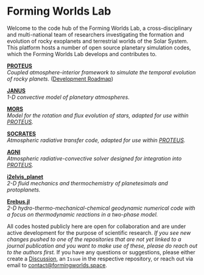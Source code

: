 # Forming Worlds Lab

Welcome to the code hub of the Forming Worlds Lab, a cross-disciplinary and multi-national team of researchers investigating the formation and evolution of rocky exoplanets and terrestrial worlds of the Solar System. This platform hosts a number of open source planetary simulation codes, which the Forming Worlds Lab develops and contributes to.

[**PROTEUS**](https://github.com/FormingWorlds/PROTEUS)  
*Coupled atmosphere-interior framework to simulate the temporal evolution of rocky planets.*
([Development Roadmap](https://github.com/orgs/FormingWorlds/projects/7))
 
[**JANUS**](https://github.com/FormingWorlds/JANUS)  
*1-D convective model of planetary atmospheres.*

[**MORS**](https://github.com/FormingWorlds/MORS)  
*Model for the rotation and flux evolution of stars, adapted for use within [PROTEUS](https://github.com/FormingWorlds/PROTEUS).*

[**SOCRATES**](https://github.com/FormingWorlds/SOCRATES)  
*Atmospheric radiative transfer code, adapted for use within [PROTEUS](https://github.com/FormingWorlds/PROTEUS).*

[**AGNI**](https://github.com/nichollsh/AGNI)  
*Atmospheric radiative-convective solver designed for integration into [PROTEUS](https://github.com/FormingWorlds/PROTEUS).*

[**i2elvis_planet**](https://github.com/FormingWorlds/i2elvis_planet)  
*2-D fluid mechanics and thermochemistry of planetesimals and protoplanets.*

[**Erebus.jl**](https://github.com/FormingWorlds/Erebus.jl)  
*2-D hydro-thermo-mechanical-chemical geodynamic numerical code with a focus on thermodynamic reactions in a two-phase model.*

All codes hosted publicly here are open for collaboration and are under active development for the purpose of scientific research. _If you see new changes pushed to one of the repositories that are not yet linked to a journal publication and you want to make use of these, please do reach out to the authors first._ If you have any questions or suggestions, please either create a [Discussion](https://github.com/orgs/FormingWorlds/discussions), an `Issue` in the respective repository, or reach out via email to contact@formingworlds.space.
